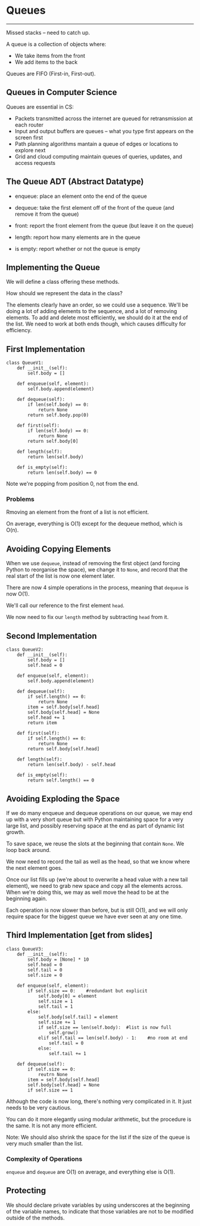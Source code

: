 # Queues

---

Missed stacks – need to catch up.

A queue is a collection of objects where:

* We take items from the front
* We add items to the back

Queues are FIFO (First-in, First-out).

## Queues in Computer Science

Queues are essential in CS:

* Packets transmitted across the internet are queued for retransmission at each router
* Input and output buffers are queues – what you type first appears on the screen first
* Path planning algorithms mantain a queue of edges or locations to explore next
* Grid and cloud computing maintain queues of queries, updates, and access requests

## The Queue ADT (Abstract Datatype)

* enqueue: place an element onto the end of the queue
* dequeue: take the first element off of the front of the queue (and remove it from the queue)

* front: report the front element from the queue (but leave it on the queue)
* length: report how many elements are in the queue
* is empty: report whether or not the queue is empty

## Implementing the Queue

We will define a class offering these methods.

How should we represent the data in the class?

The elements clearly have an order, so we could use a sequence. We'll be doing a lot of adding elements to the sequence, and a lot of removing elements. To add and delete most efficiently, we should do it at the end of the list. We need to work at both ends though, which causes difficulty for efficiency.

## First Implementation

	class QueueV1:
		def __init__(self):
			self.body = []
		
		def enqueue(self, element):
			self.body.append(element)
		
		def dequeue(self):
			if len(self.body) == 0:
				return None
			return self.body.pop(0)
		
		def first(self):
			if len(self.body) == 0:
				return None
			return self.body[0]
		
		def length(self):
			return len(self.body)
		
		def is_empty(self):
			return len(self.body) == 0
			
Note we're popping from position 0, not from the end.

### Problems

Rmoving an element from the front of a list is not efficient.

On average, everything is O(1) except for the dequeue method, which is O(n).

## Avoiding Copying Elements

When we use `dequeue`, instead of removing the first object (and forcing Python to reorganise the space), we change it to `None`, and record that the real start of the list is now one element later.

There are now 4 simple operations in the process, meaning that `dequeue` is now O(1).

We'll call our reference to the first element `head`.

We now need to fix our `length` method by subtracting `head` from it.

## Second Implementation

	class QueueV2:
		def __init__(self):
			self.body = []
			self.head = 0
		
		def enqueue(self, element):
			self.body.append(element)
		
		def dequeue(self):
			if self.length() == 0:
				return None
			item = self.body[self.head]
			self.body[self.head] = None
			self.head += 1
			return item
		
		def first(self):
			if self.length() == 0:
				return None
			return self.body[self.head]
		
		def length(self):
			return len(self.body) - self.head
		
		def is_empty(self):
			return self.length() == 0
			
## Avoiding Exploding the Space

If we do many enqueue and dequeue operations on our queue, we may end up with a very short queue but with Python maintaining space for a very large list, and possibly reserving space at the end as part of dynamic list growth.

To save space, we reuse the slots at the beginning that contain `None`. We loop back around.

We now need to record the tail as well as the head, so that we know where the next element goes.

Once our list fills up (we're about to overwrite a head value with a new tail element), we need to grab new space and copy all the elements across. When we're doing this, we may as well move the head to be at the beginning again.

Each operation is now slower than before, but is still O(1), and we will only require space for the biggest queue we have ever seen at any one time.

## Third Implementation [get from slides]

	class QueueV3:
		def __init__(self):
			self.body = [None] * 10
			self.head = 0
			self.tail = 0
			self.size = 0
		
		def enqueue(self, element):
			if self.size == 0:    #redundant but explicit
				self.body[0] = element
				self.size = 1
				self.tail = 1
			else:
				self.body[self.tail] = element
				self.size += 1
				if self.size == len(self.body):  #list is now full
					self.grow()
				elif self.tail == len(self.body) - 1:    #no room at end
					self.tail = 0
				else:
					self.tail += 1
		
		def dequeue(self):
			if self.size == 0:
				reutrn None
			item = self.body[self.head]
			self.body[self.head] = None
			if self.size == 1
			
			
Although the code is now long, there's nothing very complicated in it. It just needs to be very cautious.

You can do it more elegantly using modular arithmetic, but the procedure is the same. It is not any more efficient.

Note: We should also shrink the space for the list if the size of the queue is very much smaller than the list.

### Complexity of Operations

`enqueue` and `dequeue` are O(1) on average, and everything else is O(1).

## Protecting

We should declare private variables by using underscores at the beginning of the variable names, to indicate that those variables are not to be modified outside of the methods.

